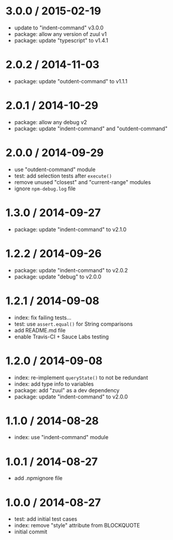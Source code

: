 
3.0.0 / 2015-02-19
==================

  * update to "indent-command" v3.0.0
  * package: allow any version of zuul v1
  * package: update "typescript" to v1.4.1

2.0.2 / 2014-11-03
==================

  * package: update "outdent-command" to v1.1.1

2.0.1 / 2014-10-29
==================

  * package: allow any debug v2
  * package: update "indent-command" and "outdent-command"

2.0.0 / 2014-09-29
==================

  * use "outdent-command" module
  * test: add selection tests after `execute()`
  * remove unused "closest" and "current-range" modules
  * ignore `npm-debug.log` file

1.3.0 / 2014-09-27
==================

  * package: update "indent-command" to v2.1.0

1.2.2 / 2014-09-26
==================

  * package: update "indent-command" to v2.0.2
  * package: update "debug" to v2.0.0

1.2.1 / 2014-09-08
==================

  * index: fix failing tests...
  * test: use `assert.equal()` for String comparisons
  * add README.md file
  * enable Travis-CI + Sauce Labs testing

1.2.0 / 2014-09-08
==================

  * index: re-implement `queryState()` to not be redundant
  * index: add type info to variables
  * package: add "zuul" as a dev dependency
  * package: update "indent-command" to v2.0.0

1.1.0 / 2014-08-28
==================

  * index: use "indent-command" module

1.0.1 / 2014-08-27
==================

  * add .npmignore file

1.0.0 / 2014-08-27
==================

  * test: add initial test cases
  * index: remove "style" attribute from BLOCKQUOTE
  * initial commit
